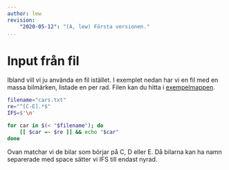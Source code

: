 ```yaml
---
author: lew
revision:
    "2020-05-12": "(A, lew) Första versionen."
...
```

Input från fil
=======================

Ibland vill vi ju använda en fil istället. I exemplet nedan har vi en fil med en massa bilmärken, listade en per rad. Filen kan du hitta i [exempelmappen](https://github.com/dbwebb-se/vlinux/blob/master/example/regex/cars.txt).


```bash
filename="cars.txt"
re="^[C-E].*$"
IFS=$'\n'

for car in $(< "$filename"); do
    [[ $car =~ $re ]] && echo "$car"
done
```

Ovan matchar vi de bilar som börjar på C, D eller E. Då bilarna kan ha namn separerade med space sätter vi IFS till endast nyrad.
